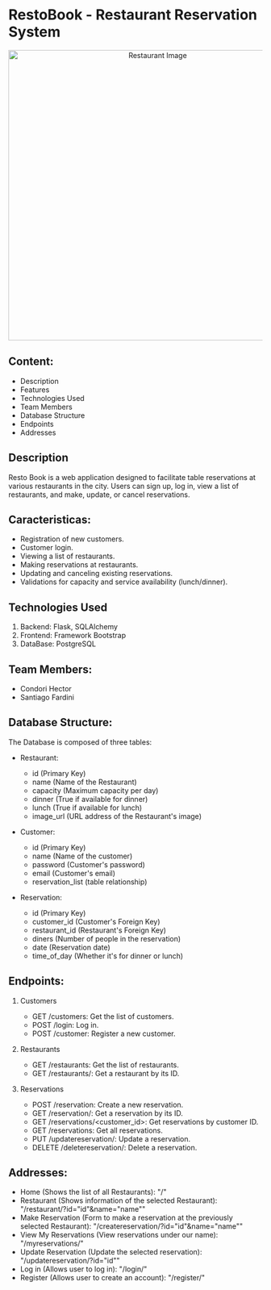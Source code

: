 <h1>
  RestoBook - Restaurant Reservation System
</h1>
<div align="center">
    <img src="https://t4.ftcdn.net/jpg/02/94/26/33/360_F_294263329_1IgvqNgDbhmQNgDxkhlW433uOFuIDar4.jpg" title="Restaurant Image"
       style="width: 60vw; height: auto;" />
</div>
 <h2> Content: </h2>

- Description
- Features
- Technologies Used
- Team Members
- Database Structure
- Endpoints
- Addresses

<h2> Description </h2>

Resto Book is a web application designed to facilitate table reservations at various restaurants in the city. Users can sign up, log in, view a list of restaurants, and make, update, or cancel reservations.

<h2> Caracteristicas:</h2>

- Registration of new customers.
- Customer login.
- Viewing a list of restaurants.
- Making reservations at restaurants.
- Updating and canceling existing reservations.
- Validations for capacity and service availability (lunch/dinner).

<h2> Technologies Used </h2>

1. Backend: Flask, SQLAlchemy
2. Frontend: Framework Bootstrap
3. DataBase: PostgreSQL

<h2> Team Members:</h2>

- Condori Hector 
- Santiago Fardini

<h2> Database Structure: </h2>
  
  The Database is composed of three tables:

- Restaurant:
  - id (Primary Key)
  - name (Name of the Restaurant)
  - capacity (Maximum capacity per day)
  - dinner (True if available for dinner)
  - lunch (True if available for lunch)
  - image_url (URL address of the Restaurant's image)

- Customer:
  - id (Primary Key)
  - name (Name of the customer)
  - password (Customer's password)
  - email (Customer's email)
  - reservation_list (table relationship)

- Reservation:
  - id (Primary Key)
  - customer_id (Customer's Foreign Key)
  - restaurant_id (Restaurant's Foreign Key)
  - diners (Number of people in the reservation)
  - date (Reservation date)
  - time_of_day (Whether it's for dinner or lunch)

<h2> Endpoints: </h2>

1. Customers
    - GET /customers: Get the list of customers.
    - POST /login: Log in.
    - POST /customer: Register a new customer.

2. Restaurants
    - GET /restaurants: Get the list of restaurants.
    - GET /restaurants/<id>: Get a restaurant by its ID.

3. Reservations
    - POST /reservation: Create a new reservation.
    - GET /reservation/<id>: Get a reservation by its ID.
    - GET /reservations/<customer_id>: Get reservations by customer ID.
    - GET /reservations: Get all reservations.
    - PUT /updatereservation/<id>: Update a reservation.
    - DELETE /deletereservation/<id>: Delete a reservation.
  
<h2> Addresses: </h2>

- Home (Shows the list of all Restaurants):
  "/"
- Restaurant (Shows information of the selected Restaurant):
  "/restaurant/?id="id"&name="name""
- Make Reservation (Form to make a reservation at the previously selected Restaurant):
  "/createreservation/?id="id"&name="name""
- View My Reservations (View reservations under our name):
  "/myreservations/"
- Update Reservation (Update the selected reservation):
  "/updatereservation/?id="id""
- Log in (Allows user to log in):
  "/login/"
- Register (Allows user to create an account):
  "/register/"


